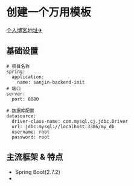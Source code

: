# 创建一个万用模板
[个人博客地址✈](https://lisanjin9.top/)
## 基础设置
````
# 项目名称
spring:
  application:
    name: sanjin-backend-init
# 端口
server:
  port: 8080
  
# 数据库配置
datasource:
  driver-class-name: com.mysql.cj.jdbc.Driver
  url: jdbc:mysql://localhost:3306/my_db
  username: root
  password: root
````
## 主流框架 & 特点
- Spring Boot(2.7.2)
- 
